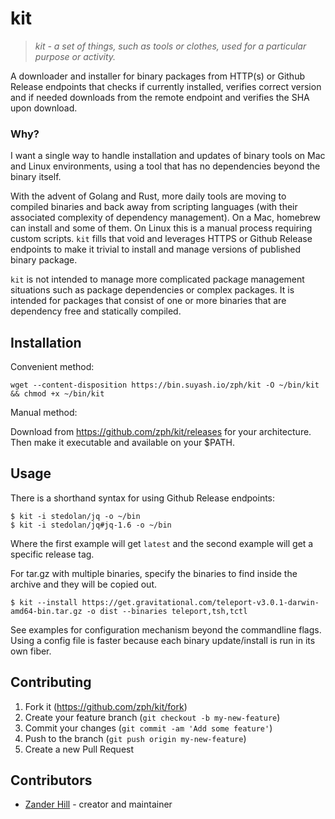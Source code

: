 # kit

> _kit - a set of things, such as tools or clothes, used for a particular purpose or activity._

A downloader and installer for binary packages from HTTP(s) or Github Release endpoints
that checks if currently installed, verifies correct version and if needed downloads
from the remote endpoint and verifies the SHA upon download.

### Why?

I want a single way to handle installation and updates of binary tools on Mac and Linux
environments, using a tool that has no dependencies beyond the binary itself.

With the advent of Golang and Rust, more daily tools are moving to compiled binaries
and back away from scripting languages (with their associated complexity of dependency
management). On a Mac, homebrew can install and some of them. On Linux this is a manual
process requiring custom scripts. `kit` fills that void and leverages HTTPS or Github
Release endpoints to make it trivial to install and manage versions of published
binary package.

`kit` is not intended to manage more complicated package management situations such as
package dependencies or complex packages. It is intended for packages that consist of
one or more binaries that are dependency free and statically compiled.

## Installation

Convenient method:

```
wget --content-disposition https://bin.suyash.io/zph/kit -O ~/bin/kit && chmod +x ~/bin/kit
```

Manual method:

Download from https://github.com/zph/kit/releases for your architecture. Then make it
executable and available on your $PATH.

## Usage

There is a shorthand syntax for using Github Release endpoints:

```
$ kit -i stedolan/jq -o ~/bin
$ kit -i stedolan/jq#jq-1.6 -o ~/bin
```

Where the first example will get `latest` and the second example will get a specific
release tag.

For tar.gz with multiple binaries, specify the binaries to find inside the archive
and they will be copied out.

```
$ kit --install https://get.gravitational.com/teleport-v3.0.1-darwin-amd64-bin.tar.gz -o dist --binaries teleport,tsh,tctl
```

See examples for configuration mechanism beyond the commandline flags. Using a config
file is faster because each binary update/install is run in its own fiber.

## Contributing

1. Fork it (<https://github.com/zph/kit/fork>)
2. Create your feature branch (`git checkout -b my-new-feature`)
3. Commit your changes (`git commit -am 'Add some feature'`)
4. Push to the branch (`git push origin my-new-feature`)
5. Create a new Pull Request

## Contributors

- [Zander Hill](https://github.com/zph) - creator and maintainer
